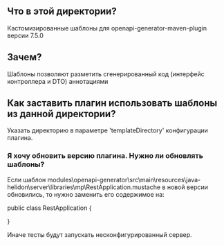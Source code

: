 ## Что в этой директории?
Кастомизированные шаблоны для openapi-generator-maven-plugin версии 7.5.0

## Зачем?
Шаблоны позволяют разметить сгенерированный код (интерфейс контроллера и DTO) аннотациями

## Как заставить плагин использовать шаблоны из данной директории?
Указать директорию в параметре 'templateDirectory' конфигурации плагина.

### Я хочу обновить версию плагина. Нужно ли обновлять шаблоны?
Если шаблон modules\openapi-generator\src\main\resources\java-helidon\server\libraries\mp\RestApplication.mustache
 в новой версии обновились, то нужно заменить его содержимое на:

public class RestApplication {

}

Иначе тесты будут запускать несконфигурированный сервер.